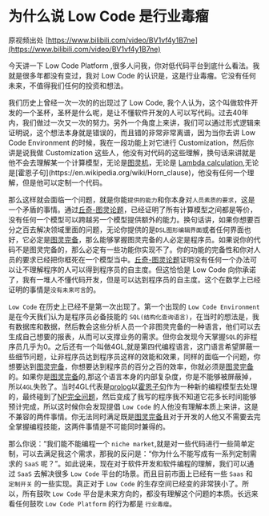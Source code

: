# 为什么说 Low Code 是行业毒瘤
原视频出处 [https://www.bilibili.com/video/BV1vf4y1B7ne](https://www.bilibili.com/video/BV1vf4y1B7ne)

今天讲一下 Low Code Platform ,很多人问我，你对低代码平台到底什么看法。我就是很多年都没有变过，我对 Low Code 的认识是，这是行业毒瘤。它没有任何未来，不值得我们任何的投资和想法。

我们历史上曾经一次一次的的出现过了 Low Code, 我个人认为，这个叫做软件开发的一个圣杯，圣杯是什么呢，是让不懂软件开发的人可以写代码。过去40年内，我们做过一次又一次的努力。另外一个角度上来讲，我们可以通过形式逻辑来证明说，这个想法本身就是错误的，而且错的非常非常离谱，因为当你去讲 Low Code Environment 的时候，我在一段功能上对它进行 Customization，然后你讲是说我做 Customization 这些人，他没有对代码的这些理解，换句话来讲就是他不会去理解某一个计算模型，无论是[图灵机](https://en.wikipedia.org/wiki/Turing_machine)，无论是 [Lambda calculation](https://en.wikipedia.org/wiki/Scheme_(programming_language)#Lambda_calculus),无论是[霍恩子句](https://en.wikipedia.org/wiki/Horn_clause)，他没有任何一个理解，但是他可以定制一个代码。

那么这样就会面临一个问题，就是你能`提供的能力`和你本身对`人员素质的要求`，这是一个矛盾的事情。通过[丘奇-图灵论题](https://en.wikipedia.org/wiki/Church%E2%80%93Turing_thesis)，已经证明了所有计算模型之间都是等价，没有任何一个模型可以跨越另一个模型提供额外的能力。换句话讲，如果你想要百分之百去解决领域里面的问题，无论你提供的是`DSL图形编辑界面`或者任何界面也好，它必定是[图灵完备](https://en.wikipedia.org/wiki/Turing_completeness)，那么能够掌握图灵完备的人必定是程序员。如果说你的代码不是图灵完备的，那么必定有一些功能你实现不了。你的功能的完备性和你对人员的要求已经把你框死在一个模型当中。[丘奇-图灵论题](https://en.wikipedia.org/wiki/Church%E2%80%93Turing_thesis)证明没有任何一个办法可以让不理解程序的人可以得到程序员的自主度。但这恰恰是 Low Code 向你承诺了，我有一堆人不懂代码开发，但是可以达到程序员的自主度。这个在数学上已经证明的事情是`没有未来可言`的。

`Low Code` 在历史上已经不是第一次出现了。第一个出现的 `Low Code Environment` 是在今天我们认为是程序员必备技能的 `SQL(结构化查询语言)`，在当时的想法是，我有数据库和数据，然后教会这些分析人员一个非图灵完备的一种语言，他们可以去生成自己想要的报表，从而可以支撑业务的需求。但你会发现今天掌握`SQL`的非程序员几乎为0。之后还有一个叫做4GL,就是第四代编程语言，这门语言希望屏蔽一些细节问题，让非程序员达到程序员这样的效能和效果，同样的面临一个问题，你想要达到[图灵完备](https://en.wikipedia.org/wiki/Turing_completeness)，你想要达到程序员的百分之百的效率，你就必须是[图灵完备](https://en.wikipedia.org/wiki/Turing_completeness)的。如果你是[图灵完备](https://en.wikipedia.org/wiki/Turing_completeness)的,那这个语言本身的内部复杂度，你是不能够被屏蔽掉，所以`4GL`失败了。当时4GL代表是[prolog](https://en.wikipedia.org/wiki/Prolog)以[霍恩子句](https://en.wikipedia.org/wiki/Horn_clause)作为一种新的编程模型去处理的，最终碰到了[NP完全问题](https://en.wikipedia.org/wiki/NP-completeness)，然后变成了我写的程序我不知道它花多长时间能够预计完成，所以这时候你会发现提倡 `Low Code` 的人他没有理解本质上来讲，这是不兼容的两件事情。你无法同时满足既是[图灵完备](https://en.wikipedia.org/wiki/Turing_completeness)且对于开发的人他又不需要去完全掌握编程技能，这两件事情是不可能同时兼得的。

那么你说：“我们能不能编程一个 `niche market`,就是对一些代码进行一些简单定制，可以去满足我这个需求，那我的反问是：“你为什么不能写成有一系列定制需求的 `SaaS` 呢？”。如此说来，现在对于软件开发和软件编程的理解，我们可以通过 `SaaS` 去解决很多 `Low Code` 平台的场景。而且目前市面上已经有一些 `Saas` 和 `定制开关` 的一些实现。真正对于 `Low Code` 的生存空间已经变的非常狭小了。所以，所有鼓吹 `Low Code` 平台是未来方向的，都没有理解这个问题的本质。长远来看任何鼓吹 `Low Code Platform` 的行为都是 `行业毒瘤`。